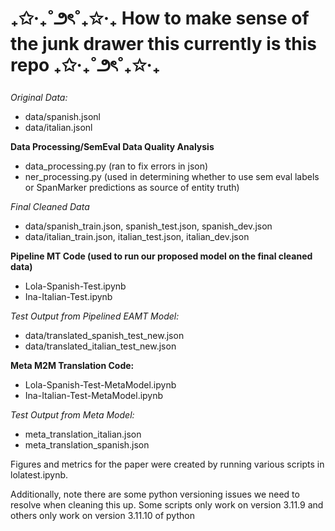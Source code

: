 # ₊✩‧₊˚౨ৎ˚₊✩‧₊ How to make sense of the junk drawer this currently is this repo ₊✩‧₊˚౨ৎ˚₊✩‧₊

*Original Data:*
- data/spanish.jsonl
- data/italian.jsonl

**Data Processing/SemEval Data Quality Analysis**
- data_processing.py (ran to fix errors in json)
- ner_processing.py (used in determining whether to use sem eval labels or SpanMarker predictions as source of entity truth)

*Final Cleaned Data* 
- data/spanish_train.json, spanish_test.json, spanish_dev.json
- data/italian_train.json, italian_test.json, italian_dev.json

**Pipeline MT Code (used to run our proposed model on the final cleaned data)**
- Lola-Spanish-Test.ipynb
- Ina-Italian-Test.ipynb

*Test Output from Pipelined EAMT Model:*
- data/translated_spanish_test_new.json
- data/translated_italian_test_new.json

**Meta M2M Translation Code:**
- Lola-Spanish-Test-MetaModel.ipynb
- Ina-Italian-Test-MetaModel.ipynb

*Test Output from Meta Model:*
- meta_translation_italian.json
- meta_translation_spanish.json

Figures and metrics for the paper were created by running various scripts in lolatest.ipynb.

Additionally, note there are some python versioning issues we need to resolve when cleaning this up. Some scripts only work on version 3.11.9 and others only work on version 3.11.10 of python  
